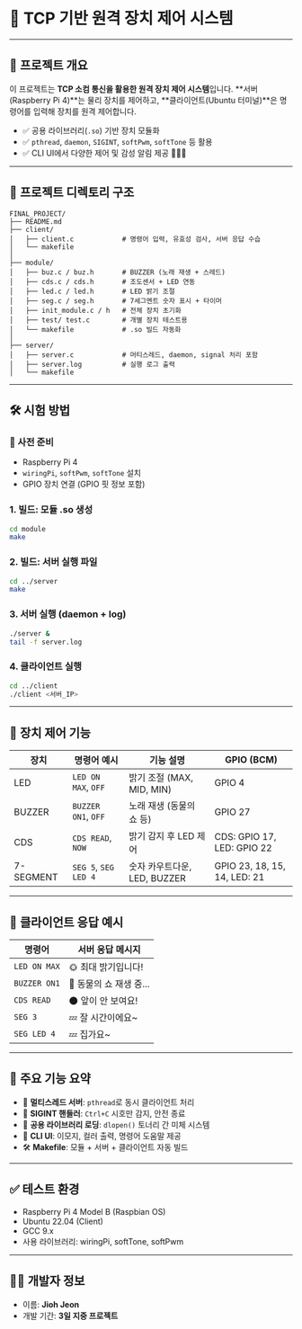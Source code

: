 # 📡 TCP 기반 원격 장치 제어 시스템

---

## 📌 프로젝트 개요

이 프로젝트는 **TCP 소컴 통신을 활용한 원격 장치 제어 시스템**입니다.
\*\*서버(Raspberry Pi 4)\*\*는 물리 장치를 제어하고, \*\*클라이언트(Ubuntu 터미널)\*\*은 명령어를 입력해 장치를 원격 제어합니다.

* ✅ 공용 라이브러리(`.so`) 기반 장치 모듈화
* ✅ `pthread`, `daemon`, `SIGINT`, `softPwm`, `softTone` 등 활용
* ✅ CLI UI에서 다양한 제어 및 감성 알림 제공 🎵🌑🌞

---

## 📂 프로젝트 디렉토리 구조

```
FINAL_PROJECT/
├── README.md
├── client/
│   ├── client.c            # 명령어 입력, 유효성 검사, 서버 응답 수습
│   └── makefile
│
├── module/
│   ├── buz.c / buz.h       # BUZZER (노래 재생 + 스레드)
│   ├── cds.c / cds.h       # 조도센서 + LED 연동
│   ├── led.c / led.h       # LED 밝기 조절
│   ├── seg.c / seg.h       # 7세그멘트 숫자 표시 + 타이머
│   ├── init_module.c / h   # 전체 장치 초기화
│   ├── test/ test.c        # 개별 장치 테스트용
│   └── makefile            # .so 빌드 자동화
│
├── server/
│   ├── server.c            # 머티스레드, daemon, signal 처리 포함
│   ├── server.log          # 실행 로그 출력
│   └── makefile
```

---

## 🛠️ 시험 방법

### 🔧 사전 준비

* Raspberry Pi 4
* `wiringPi`, `softPwm`, `softTone` 설치
* GPIO 장치 연결 (GPIO 핏 정보 포함)

### 1. 빌드: 모듈 .so 생성

```bash
cd module
make
```

### 2. 빌드: 서버 실행 파일

```bash
cd ../server
make
```

### 3. 서버 실행 (daemon + log)

```bash
./server &
tail -f server.log
```

### 4. 클라이언트 실행

```bash
cd ../client
./client <서버_IP>
```

---

## 🔌 장치 제어 기능

| 장치        | 명령어 예시               | 기능 설명                 | GPIO (BCM)                   |
| --------- | -------------------- | --------------------- | ---------------------------- |
| LED       | `LED ON MAX`, `OFF`  | 밝기 조절 (MAX, MID, MIN) | GPIO 4                       |
| BUZZER    | `BUZZER ON1`, `OFF`  | 노래 재생 (동물의 쇼 등)       | GPIO 27                      |
| CDS       | `CDS READ`, `NOW`    | 밝기 감지 후 LED 제어        | CDS: GPIO 17, LED: GPIO 22   |
| 7-SEGMENT | `SEG 5`, `SEG LED 4` | 숫자 카우트다운, LED, BUZZER | GPIO 23, 18, 15, 14, LED: 21 |

---

## 📨 클라이언트 응답 예시

| 명령어          | 서버 응답 메시지        |
| ------------ | ---------------- |
| `LED ON MAX` | 🌞 최대 밝기입니다!     |
| `BUZZER ON1` | 🍃 동물의 쇼 재생 중... |
| `CDS READ`   | 🌑 앞이 안 보여요!     |
| `SEG 3`      | 💤 잘 시간이에요\~  |
| `SEG LED 4`  | 💤 집가요\~         |

---

## 🧠 주요 기능 요약

* 🧵 **멀티스레드 서버**: `pthread`로 동시 클라이언트 처리
* 🧠 **SIGINT 핸들러**: `Ctrl+C` 시호만 감지, 안전 종료
* 📆 **공용 라이브러리 로딩**: `dlopen()` 토너리 간 미체 시스템
* 🎨 **CLI UI**: 이모지, 컬러 출력, 명령어 도움말 제공
* 🛠️ **Makefile**: 모듈 + 서버 + 클라이언트 자동 빌드

---

## ✅ 테스트 환경

* Raspberry Pi 4 Model B (Raspbian OS)
* Ubuntu 22.04 (Client)
* GCC 9.x
* 사용 라이브러리: wiringPi, softTone, softPwm

---

## 👨‍💼 개발자 정보

* 이름: **Jioh Jeon**
* 개발 기간: **3일 지중 프로젝트**
